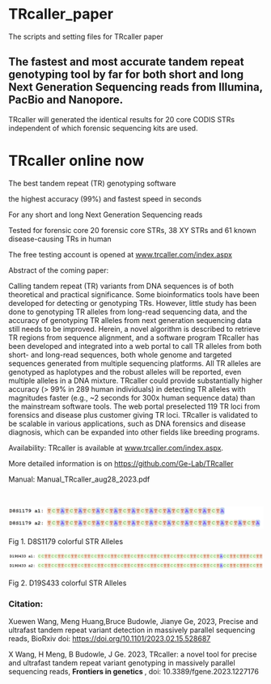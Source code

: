 # TRcaller_paper
The scripts and setting files for TRcaller paper
## The fastest and most accurate tandem repeat genotyping tool by far for both short and long Next Generation Sequencing reads from Illumina, PacBio and Nanopore.

TRcaller will generated the identical results for 20 core CODIS STRs independent of which forensic sequencing kits are used. 


# TRcaller online now

The best tandem repeat (TR) genotyping software  

the highest accuracy (99%) and fastest speed in seconds

For any short and long Next Generation Sequencing reads 

Tested for forensic core 20 forensic core STRs, 38 XY STRs and 61 known disease-causing TRs in human

The free testing account is opened at www.trcaller.com/index.aspx

Abstract of the coming paper:

Calling tandem repeat (TR) variants from DNA sequences is of both theoretical and practical significance. Some bioinformatics tools have been developed for detecting or genotyping TRs. However, little study has been done to genotyping TR alleles from long-read sequencing data, and the accuracy of genotyping TR alleles from next generation sequencing data still needs to be improved. Herein, a novel algorithm is described to retrieve TR regions from sequence alignment, and a software program TRcaller has been developed and integrated into a web portal to call TR alleles from both short- and long-read sequences, both whole genome and targeted sequences generated from multiple sequencing platforms. All TR alleles are genotyped as haplotypes and the robust alleles will be reported, even multiple alleles in a DNA mixture. TRcaller could provide substantially higher accuracy (> 99% in 289 human individuals) in detecting TR alleles with magnitudes faster (e.g., ~2 seconds for 300x human sequence data) than the mainstream software tools. The web portal preselected 119 TR loci from forensics and disease plus customer giving TR loci. TRcaller is validated to be scalable in various applications, such as DNA forensics and disease diagnosis, which can be expanded into other fields like breeding programs.

Availability: TRcaller is available at www.trcaller.com/index.aspx.

More detailed information is on https://github.com/Ge-Lab/TRcaller  

Manual: Manual_TRcaller_aug28_2023.pdf

<br/>

![STRD8](D8_colorAllele.png)  

Fig 1. D8S1179 colorful STR Alleles
<br/>

![STRD19](D19_colorAllele.png)  

Fig 2. D19S433 colorful STR Alleles



### <B> Citation:</B>

Xuewen Wang, Meng Huang,Bruce Budowle, Jianye Ge, 2023, Precise and ultrafast tandem repeat variant detection in massively parallel sequencing reads, BioRxiv
doi: https://doi.org/10.1101/2023.02.15.528687

X Wang, H Meng, B Budowle, J Ge. 2023, TRcaller: a novel tool for precise and ultrafast tandem repeat variant genotyping in massively parallel sequencing reads, 
<B> Frontiers in genetics </B> , doi: 10.3389/fgene.2023.1227176
